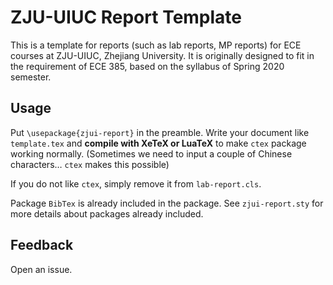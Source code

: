 # ZJU-UIUC Report Template

This is a template for reports (such as lab reports, MP reports) for ECE courses at ZJU-UIUC, Zhejiang University. It is originally designed to fit in the requirement of ECE 385, based on the syllabus of Spring 2020 semester.

## Usage

Put `\usepackage{zjui-report}` in the preamble. Write your document like `template.tex` and **compile with XeTeX or LuaTeX** to make `ctex` package working normally. (Sometimes we need to input a couple of Chinese characters… `ctex` makes this possible)

If you do not like `ctex`, simply remove it from `lab-report.cls`.

Package `BibTex` is already included in the package. See `zjui-report.sty` for more details about packages already included.

## Feedback

Open an issue.
